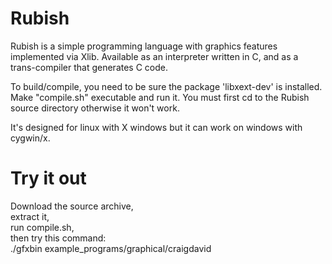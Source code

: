 # Rubish
Rubish is a simple programming language with graphics features implemented via Xlib.
Available as an interpreter written in C, and as a trans-compiler that generates C code.

To build/compile, you need to be sure the package 'libxext-dev' is installed. \
Make "compile.sh" executable and run it. You must first cd to the Rubish source directory otherwise it won't work. 

It's designed for linux with X windows but it can work on windows with cygwin/x.

# Try it out

Download the source archive,\
extract it,\
run compile.sh,\
then try this command:\
./gfxbin example_programs/graphical/craigdavid
